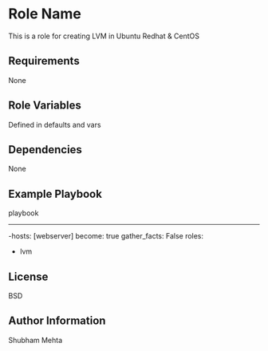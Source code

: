 Role Name
=========
This is a role for creating LVM in Ubuntu Redhat & CentOS


Requirements
------------

None


Role Variables
--------------

Defined in defaults and vars

Dependencies
------------

None



Example Playbook
----------------

playbook

---
-hosts: [webserver]
 become: true
 gather_facts: False
 roles:
   - lvm



License
-------

BSD

Author Information
------------------

Shubham Mehta
